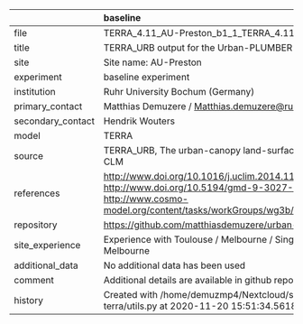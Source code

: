 |                   | baseline                                                                                                                                                                                                          |
|:------------------|:------------------------------------------------------------------------------------------------------------------------------------------------------------------------------------------------------------------|
| file              | TERRA_4.11_AU-Preston_b1_1_TERRA_4.11_AU-Preston_b1.nc                                                                                                                                                            |
| title             | TERRA_URB output for the Urban-PLUMBER project                                                                                                                                                                    |
| site              | Site name: AU-Preston                                                                                                                                                                                             |
| experiment        | baseline experiment                                                                                                                                                                                               |
| institution       | Ruhr University Bochum (Germany)                                                                                                                                                                                  |
| primary_contact   | Matthias Demuzere / Matthias.demuzere@rub.de                                                                                                                                                                      |
| secondary_contact | Hendrik Wouters | Hendrik.Wouters@vito.be                                                                                                                                                                         |
| model             | TERRA                                                                                                                                                                                                             |
| source            | TERRA_URB, The urban-canopy land-surface scheme of COSMO-CLM                                                                                                                                                      |
| references        | http://www.doi.org/10.1016/j.uclim.2014.11.005 http://www.doi.org/10.5194/gmd-9-3027-2016 http://www.cosmo-model.org/content/tasks/workGroups/wg3b/docs/terra_urb_user.pdf                                        |
| repository        | https://github.com/matthiasdemuzere/urban-plumber-terra                                                                                                                                                           |
| site_experience   | Experience with Toulouse / Melbourne / Singapore / Helsinki. Melbourne | Toulouse: http://www.doi.org/10.1002/joc.3656 Helsinki: http://www.doi.org/10.1002/qj.2659 Singapore: http://www.doi.org/10.1002/qj.3028 |
| additional_data   | No additional data has been used                                                                                                                                                                                  |
| comment           | Additional details are available in github repo                                                                                                                                                                   |
| history           | Created with /home/demuzmp4/Nextcloud/scripts/urban-plumber-terra/utils.py at 2020-11-20 15:51:34.561875                                                                                                          |
